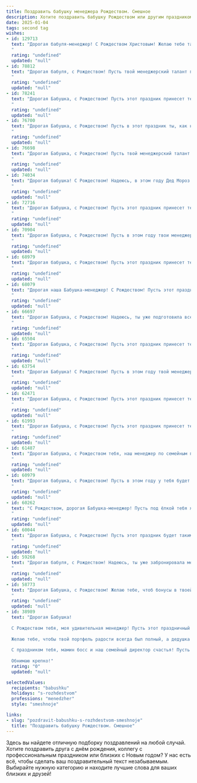 ```yaml
---
title: Поздравить бабушку менеджера Рождеством. Смешное
description: Хотите поздравить бабушку Рождеством или другим праздником? Наш ИИ создаст незабываемое поздравление, а вы обязательно выделитесь среди других.  
date: 2025-01-04
tags: second tag
wishes:
- id: 129713
  text: "Дорогая бабуля-менеджер! С Рождеством Христовым! Желаю тебе такого сказочного чуда, чтобы даже самые строгие KPI отдыхали, а годовой план перевыполнялся сам собой, как по волшебству! Пусть под ёлкой тебя ждёт не только мандаринов гора, но и годовой запас новых, невероятно удобных тапочек!  Здоровья тебе крепкого, как твоя несгибаемая воля, и веселья – целого мешка!
  "
  rating: "undefined"
  updated: "null"
- id: 78812
  text: "Дорогая бабуля, с Рождеством! Пусть твой менеджерский талант проявится в умении управлять своей жизнью так, чтобы она была полна радости, любви и, конечно же, вкусного праздничного стола! 🎉🎅
  "
  rating: "undefined"
  updated: "null"
- id: 78241
  text: "Дорогая Бабушка, с Рождеством! Пусть этот праздник принесет тебе не только кучу подарков, но и множество выгодных сделок. Помни, твоя должность - Менеджер по счастью, и ты отлично справляешься! 🎉🎄🎁
  "
  rating: "undefined"
  updated: "null"
- id: 76700
  text: "Дорогая Бабушка, с Рождеством! Пусть в этот праздник ты, как настоящий менеджер, заключишь выгодные сделки с Дедом Морозом и получишь самые ценные подарки. Счастья, здоровья и, конечно, скидок на все! 🎄🎁😄
  "
  rating: "undefined"
  updated: "null"
- id: 76698
  text: "Дорогая Бабушка, с Рождеством! Пусть твой менеджерский талант поможет тебе организовать лучшие праздники в этом году, а план продаж на \"вкусные угощения\" будет выполнен с перевыполнением! 😉
  "
  rating: "undefined"
  updated: "null"
- id: 74034
  text: "Дорогая бабушка! С Рождеством! Надеюсь, в этом году Дед Мороз принесет тебе не только подарки, но и скидку на авиабилеты, потому что  ты, как настоящий менеджер, заслуживаешь отдыха на Багамах! 😉
  "
  rating: "undefined"
  updated: "null"
- id: 72716
  text: "Дорогая Бабушка, с Рождеством! Пусть этот праздник принесет тебе такое же изобилие скидок, как ты находишь на распродажах по выходным, и пусть все твои «менеджерские» навыки пригодятся тебе для того, чтобы организовать праздничный ужин без единого конфликта! 😉🎄🎁
  "
  rating: "undefined"
  updated: "null"
- id: 70904
  text: "Дорогая Бабушка, с Рождеством! Пусть в этом году твои менеджерские навыки помогут тебе заключить выгодные контракты с Дедом Морозом и его помощниками, чтобы получить горы подарков! 😜
  "
  rating: "undefined"
  updated: "null"
- id: 68979
  text: "Дорогая бабушка, с Рождеством! Пусть этот праздник принесет тебе столько же радости, сколько ты приносишь нам, управляя своими \"клиентами\" - внуками, начиная от \"переговоров\" по поводу сладкого и заканчивая \"консультациями\" по вопросам \"как сделать, чтобы...\" 😉
  "
  rating: "undefined"
  updated: "null"
- id: 68079
  text: "Дорогая наша Бабушка-менеджер! С Рождеством! Пусть этот праздник принесет тебе не только рождественский пирог, но и выгодные сделки,  а вместо елочных игрушек – новые контракты! 🎉
  "
  rating: "undefined"
  updated: "null"
- id: 66697
  text: "Дорогая Бабушка, с Рождеством! Надеюсь, ты уже подготовила все \"спецпредложения\" для Деда Мороза - скидки на морковку и бесплатная доставка подарков внукам?  😉🎄 Пусть этот праздник принесет тебе только радость, а мы позаботимся о том, чтобы ты всегда чувствовала себя \"на высоте\" - как опытный менеджер по праздничному настроению! 🎉
  "
  rating: "undefined"
  updated: "null"
- id: 65504
  text: "Дорогая Бабушка, с Рождеством! Пусть этот праздник принесет тебе столько же радости, сколько ты приносишь нам своим менеджерским чутьем - то есть, море позитива и кучу подарков! 🎁🎄😄
  "
  rating: "undefined"
  updated: "null"
- id: 63754
  text: "Дорогая Бабушка! С Рождеством! Пусть в этом году твой менеджерский талант проявится в умении  управлять не только рабочими процессами, но и праздничным настроением, которое будет  расти как на дрожжах! 🥳🎄🎅
  "
  rating: "undefined"
  updated: "null"
- id: 62471
  text: "Дорогая Бабушка, с Рождеством! Пусть этот праздник принесет тебе море новогоднего настроения, кучу подарков (особенно от внуков) и... **максимальный дисконт на все твои менеджерские решения в Новом году!** 😉🎄🎁
  "
  rating: "undefined"
  updated: "null"
- id: 61993
  text: "Дорогая Бабушка, с Рождеством! Пусть этот праздник принесет тебе море подарков,  а не только  \"бонусы\" от работы менеджером! 😉  Желаю тебе праздничного настроения и  не забывай, что даже самый строгий контроль качества не нужен, когда речь идет о вкусных рождественских пирожках! 😄
  "
  rating: "undefined"
  updated: "null"
- id: 61487
  text: "Дорогая Бабушка, с Рождеством тебя, наш менеджер по семейным праздникам!  Пусть в этом году тебе удастся провести рождественские торжества  с такой же эффективностью, как ты управляешь  ежедневными делами.  Желаем, чтобы твой \"план\" на праздники  осуществился  без сбоев и чтобы на  \"счету\" было  много радости, смеха и подарков! 🎄🎁🎉
  "
  rating: "undefined"
  updated: "null"
- id: 60979
  text: "Дорогая бабушка, с Рождеством! Пусть в этом году у тебя будет столько клиентов, сколько у Деда Мороза подарков, а каждый контракт принесет столько радости, сколько ты получаешь от внуков! 😉
  "
  rating: "undefined"
  updated: "null"
- id: 60262
  text: "С Рождеством, дорогая Бабушка-менеджер! Пусть под ёлкой тебя ждут не только подарки, но и бонусы, премии и выгодные предложения! 😂🎄🎁
  "
  rating: "undefined"
  updated: "null"
- id: 60044
  text: "Дорогая Бабушка, с Рождеством! Пусть этот праздник будет таким же ярким и запоминающимся, как твой талант менеджера по внедрению новогоднего настроения в семью! 😉🎄
  "
  rating: "undefined"
  updated: "null"
- id: 59268
  text: "Дорогая бабуля, с Рождеством! Надеюсь, ты уже забронировала место в раю для меня, ведь я обещаю не пропадать зря - буду закупать елки по оптовым ценам и организовывать праздники с такой эффективностью, что даже ангел-хранитель похлопает в ладоши! 😂
  "
  rating: "undefined"
  updated: "null"
- id: 58773
  text: "Дорогая Бабушка, с Рождеством! Желаю тебе, чтоб бонусы в твоей жизни росли как на дрожжах, а план продаж был всегда перевыполнен! 😄 Пусть подарки тебе под ёлку принесут не только внуки, но и Санта-Клаус, закупившись по скидкам на распродажах! 🥳
  "
  rating: "undefined"
  updated: "null"
- id: 38989
  text: "Дорогая Бабушка!
  
  С Рождеством тебя, моя удивительная менеджер! Пусть этот праздничный день будет не только по плану, но и с запасом сладостей, нежности и тепла!
  
  Желаю тебе, чтобы твой портфель радости всегда был полный, а дедушка в роли клиента не забывал ставить тебе хорошие отзывы за умение печь пироги и создавать уют! Пусть все твои «проектные» идеи превращаются в сказочные моменты, а дедушкина тележка с подарками никогда не пустует!
  
  С праздником тебя, мамин босс и наш семейный директор счастья! Пусть под ёлкой всегда будет место для больших коробок смеха и небольших — с непосильными задачами, такие как «сегодня на ужин опять борщ»!
  
  Обнимаю крепко!"
  rating: "0"
  updated: "null"

selectedValues:
  recipients: "babushku"
  holidays: "s-rozhdestvom"
  professions: "menedzher"
  style: "smeshnoje"

links:
- slug: "pozdravit-babushku-s-rozhdestvom-smeshnoje"
  title: "Поздравить бабушку Рождеством. Смешное"
---
```


Здесь вы найдете отличную подборку поздравлений на любой случай. 
Хотите поздравить друга с днём рождения, коллегу с профессиональным праздником или близких с Новым годом? У нас есть всё, чтобы сделать ваш поздравительный текст незабываемым. Выбирайте нужную категорию и находите лучшие слова для ваших близких и друзей!

